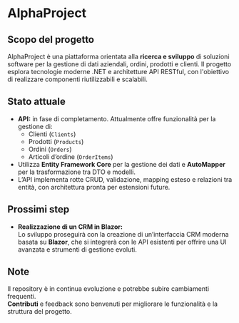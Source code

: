# AlphaProject

## Scopo del progetto

AlphaProject è una piattaforma orientata alla **ricerca e sviluppo** di soluzioni software per la gestione di dati aziendali, ordini, prodotti e clienti. Il progetto esplora tecnologie moderne .NET e architetture API RESTful, con l'obiettivo di realizzare componenti riutilizzabili e scalabili.

## Stato attuale

- **API:** in fase di completamento. Attualmente offre funzionalità per la gestione di:
  - Clienti (`Clients`)
  - Prodotti (`Products`)
  - Ordini (`Orders`)
  - Articoli d’ordine (`OrderItems`)
- Utilizza **Entity Framework Core** per la gestione dei dati e **AutoMapper** per la trasformazione tra DTO e modelli.
- L’API implementa rotte CRUD, validazione, mapping esteso e relazioni tra entità, con architettura pronta per estensioni future.

## Prossimi step

- **Realizzazione di un CRM in Blazor:**  
  Lo sviluppo proseguirà con la creazione di un’interfaccia CRM moderna basata su **Blazor**, che si integrerà con le API esistenti per offrire una UI avanzata e strumenti di gestione evoluti.

## Note

Il repository è in continua evoluzione e potrebbe subire cambiamenti frequenti.  
**Contributi** e feedback sono benvenuti per migliorare le funzionalità e la struttura del progetto.
